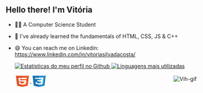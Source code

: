 ## Hello there! I'm Vitória

- 👩‍💻 A Computer Science Student
- 🌱 I've already learned the fundamentals of HTML, CSS, JS & C++
- 😄 You can reach me on Linkedin: https://www.linkedin.com/in/vitoriasilvadacosta/


  <div>
    <a href="https//github.com/vihsilvadacosta">
    <img height="180em" src="https://github-readme-stats.vercel.app/api?username=vihsilvadacosta&show_icons=true&include_all_commits=true&theme=dracula" alt="Estatísticas do meu perfil no Github">
    <img height="180em" src="https://github-readme-stats.vercel.app/api/top-langs/?username=vihsilvadacosta&layout=compact&langs_count=168&theme=dracula" alt="Linguagens mais utilizadas">  
  </div>
  <div style="display: inline_block"><br>
    <img align="center" alt="Vih-HTML" height="30" width="40" src="https://raw.githubusercontent.com/devicons/devicon/master/icons/html5/html5-original.svg">
    <img align="center" alt="Vih-CSS" height="30" width="40" src="https://raw.githubusercontent.com/devicons/devicon/master/icons/css3/css3-original.svg">
    <img align="right" alt="Vih-gif" src="https://cdn.discordapp.com/attachments/795358919417397249/825430589581688872/hi.gif">
  </div> 
  
  
